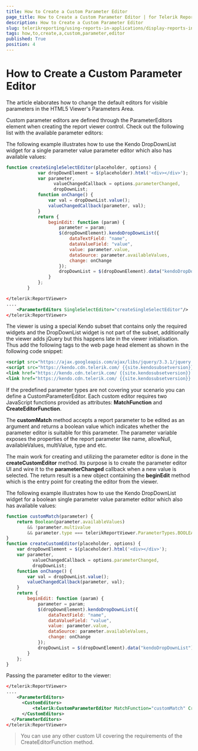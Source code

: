 ```yaml
---
title: How to Create a Custom Parameter Editor
page_title: How to Create a Custom Parameter Editor | for Telerik Reporting Documentation
description: How to Create a Custom Parameter Editor
slug: telerikreporting/using-reports-in-applications/display-reports-in-applications/web-application/html5-asp.net-web-forms-report-viewer/customizing/how-to-create-a-custom-parameter-editor
tags: how,to,create,a,custom,parameter,editor
published: True
position: 4
---
```


# How to Create a Custom Parameter Editor



The article elaborates how to change the default editors for visible parameters in the HTML5 Viewer's Parameters Area.       

Custom parameter editors are defined through the ParameterEditors element when creating the report viewer control.           Check out the following list with the available parameter editors:         

The following example illustrates how to use the Kendo DropDownList widget for a           single parameter value parameter editor which also has available values:         

    
````js
function createSingleSelectEditor(placeholder, options) {
            var dropDownElement = $(placeholder).html('<div></div>');
            var parameter,
                  valueChangedCallback = options.parameterChanged,
                  dropDownList;
            function onChange() {
                var val = dropDownList.value();
                valueChangedCallback(parameter, val);
            }
            return {
                beginEdit: function (param) {
                    parameter = param;
                    $(dropDownElement).kendoDropDownList({
                        dataTextField: "name",
                        dataValueField: "value",
                        value: parameter.value,
                        dataSource: parameter.availableValues,
                        change: onChange
                    });
                    dropDownList = $(dropDownElement).data("kendoDropDownList");
                }
            };
        }
````
````xml
</telerik:ReportViewer>
....
    <ParameterEditors SingleSelectEditor="createSingleSelectEditor"/>
</telerik:ReportViewer>
````

The viewer is using a special Kendo subset that contains only the required widgets and the DropDownList            widget is not part of the subset, additionally the viewer adds jQuery but this happens late in the            viewer initialisation. Thus add the following tags to the web page head element as shown in the            following code snippet:         

    
````xml
<script src="https://ajax.googleapis.com/ajax/libs/jquery/3.3.1/jquery.min.js"></script>
<script src="https://kendo.cdn.telerik.com/ {{site.kendosubsetversion}} /js/kendo.all.min.js"></script>
<link href="https://kendo.cdn.telerik.com/ {{site.kendosubsetversion}} /styles/kendo.common.min.css" rel="stylesheet" id="commonCss" />
<link href="https://kendo.cdn.telerik.com/ {{site.kendosubsetversion}} /styles/kendo.blueopal.min.css" rel="stylesheet" id="skinCss" />
````

If the predefined parameter types are not covering your scenario you can define a CustomParameterEditor.           Each custom editor requires two JavaScript functions provided as attributes: __MatchFunction__ and __CreateEditorFunction__.         

The __customMatch__ method accepts a report parameter to be edited as an argument and returns a boolean value which indicates           whether the parameter editor is suitable for this parameter. The parameter variable exposes the properties of the report parameter like name,           allowNull, availableValues, multiValue, type and etc.         

The main work for creating and utilizing the parameter editor is done in the __createCustomEditor__ method.           Its purpose is to create the parameter editor UI and wire it to the __parameterChanged__ callback when a new value is selected.           The return result is a new object containing the __beginEdit__ method which is the entry point for creating the editor from the viewer.         

The following example illustrates how to use the Kendo DropDownList widget for a           boolean single parameter value parameter editor which also has available values:         

    
````js
function customMatch(parameter) {
    return Boolean(parameter.availableValues)
        && !parameter.multivalue
        && parameter.type === telerikReportViewer.ParameterTypes.BOOLEAN;
}
function createCustomEditor(placeholder, options) {
    var dropDownElement = $(placeholder).html('<div></div>');
    var parameter,
          valueChangedCallback = options.parameterChanged,
          dropDownList;
    function onChange() {
        var val = dropDownList.value();
        valueChangedCallback(parameter, val);
    }
    return {
        beginEdit: function (param) {
            parameter = param;
            $(dropDownElement).kendoDropDownList({
                dataTextField: "name",
                dataValueField: "value",
                value: parameter.value,
                dataSource: parameter.availableValues,
                change: onChange
            });
            dropDownList = $(dropDownElement).data("kendoDropDownList");
        }
    };
}
````

Passing the parameter editor to the viewer:         

    
````xml
</telerik:ReportViewer>
....
    <ParameterEditors>
      <CustomEditors>
          <telerik:CustomParameterEditor MatchFunction="customMatch" CreateEditorFunction="createCustomEditor"></telerik:CustomParameterEditor>
      </CustomEditors>
  </ParameterEditors>
</telerik:ReportViewer>
````

> You can use any other custom UI covering the requirements of the CreateEditorFunction method.

